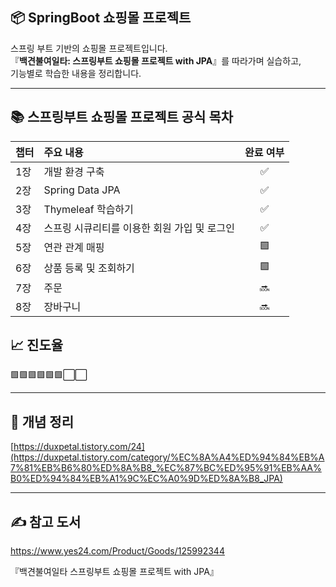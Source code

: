 ## 📦 SpringBoot 쇼핑몰 프로젝트

스프링 부트 기반의 쇼핑몰 프로젝트입니다.  
『**백견불여일타: 스프링부트 쇼핑몰 프로젝트 with JPA**』를 따라가며 실습하고,  
기능별로 학습한 내용을 정리합니다.

---

## 📚 스프링부트 쇼핑몰 프로젝트 공식 목차

| 챕터 | 주요 내용 | 완료 여부 |
|:---|:---|:---:|
| 1장 | 개발 환경 구축 | ✅ |
| 2장 | Spring Data JPA | ✅ |
| 3장 | Thymeleaf 학습하기 | ✅ |
| 4장 | 스프링 시큐리티를 이용한 회원 가입 및 로그인 | ✅ |
| 5장 | 연관 관계 매핑 | 🟩 |
| 6장 | 상품 등록 및 조회하기 | 🟩 |
| 7장 | 주문 | 🔜 |
| 8장 | 장바구니 | 🔜 |



## 📈 진도율
🟩🟩🟩🟩🟩🟩⬜⬜

---
## 📒 개념 정리

[https://duxpetal.tistory.com/24](https://duxpetal.tistory.com/category/%EC%8A%A4%ED%94%84%EB%A7%81%EB%B6%80%ED%8A%B8_%EC%87%BC%ED%95%91%EB%AA%B0%ED%94%84%EB%A1%9C%EC%A0%9D%ED%8A%B8_JPA)

---

## ✍️ 참고 도서

https://www.yes24.com/Product/Goods/125992344

『백견불여일타 스프링부트 쇼핑몰 프로젝트 with JPA』

